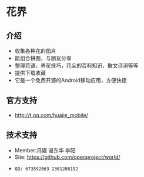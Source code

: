 ﻿花界
==============================

介绍
--------
- 收集各种花的图片
- 能组合拼图，与朋友分享
- 整理花语，养花技巧，花朵的百科知识，散文诗词等等
- 提供下载收藏
- 它是一个免费开源的Android移动应用，方便快捷 


官方支持
------------------------------------
- <http://t.qq.com/huajie_mobile/>


技术支持
------------------------------------
- Member:冯建 谌东华 李阳
-   Site: <https://github.com/openproject/world/>
-     QQ: 673592063 2361208192
